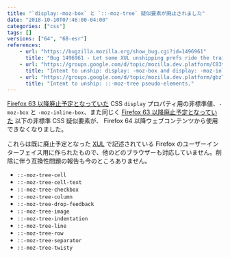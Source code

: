 ```yaml
---
title: "`display:-moz-box` と `::-moz-tree` 疑似要素が廃止されました"
date: "2018-10-10T07:46:00-04:00"
categories: ["css"]
tags: []
versions: ["64", "68-esr"]
references:
    - url: "https://bugzilla.mozilla.org/show_bug.cgi?id=1496961"
      title: "Bug 1496961 - Let some XUL unshipping prefs ride the trains."
    - url: "https://groups.google.com/d/topic/mozilla.dev.platform/C83tct9EPAk/discussion"
      title: "Intent to unship: display: -moz-box and display: -moz-inline-box from content pages."
    - url: "https://groups.google.com/d/topic/mozilla.dev.platform/gbzTmE4uvJk/discussion"
      title: "Intent to unship: ::-moz-tree pseudo-elements."
---
```

[Firefox 63 以降廃止予定となっていた](https://www.fxsitecompat.dev/ja/docs/2018/display-moz-box-and-display-moz-inline-box-have-been-deprecated/) CSS `display` プロパティ用の非標準値、`-moz-box` と `-moz-inline-box`、また同じく [Firefox 63 以降廃止予定となっていた](https://www.fxsitecompat.dev/ja/docs/2018/moz-tree-pseudo-elements-have-been-deprecated/) 以下の非標準 CSS 疑似要素が、 Firefox 64 以降ウェブコンテンツから使用できなくなりました。

これらは既に廃止予定となった [XUL](https://developer.mozilla.org/docs/Mozilla/Tech/XUL) で記述されている Firefox のユーザーインターフェイス用に作られたもので、他のどのブラウザーも対応していません。削除に伴う互換性問題の報告も今のところありません。

* `::-moz-tree-cell`
* `::-moz-tree-cell-text`
* `::-moz-tree-checkbox`
* `::-moz-tree-column`
* `::-moz-tree-drop-feedback`
* `::-moz-tree-image`
* `::-moz-tree-indentation`
* `::-moz-tree-line`
* `::-moz-tree-row`
* `::-moz-tree-separator`
* `::-moz-tree-twisty`

